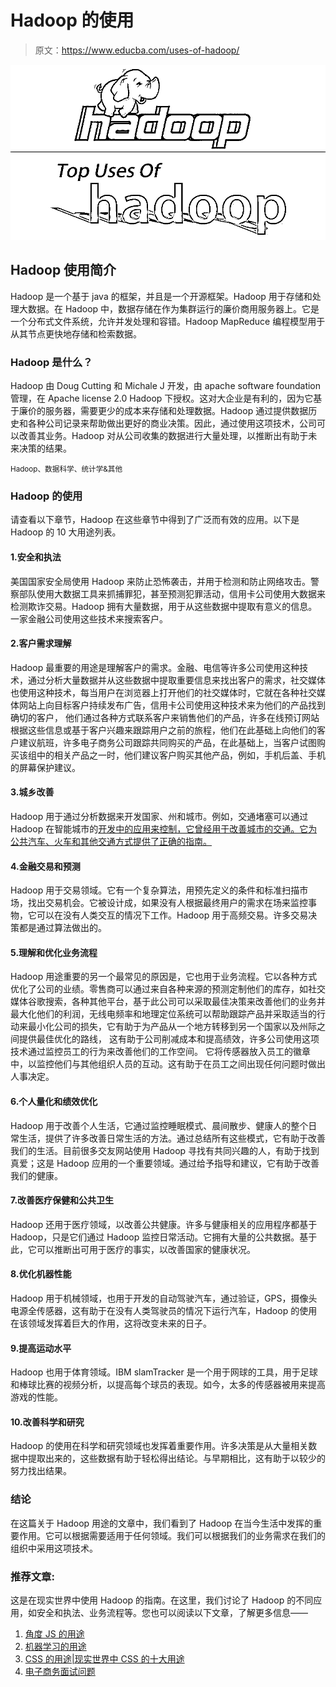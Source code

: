 # Hadoop 的使用

> 原文：<https://www.educba.com/uses-of-hadoop/>

![Uses Of hadoop](img/59f6f547ba565d9fae19b332f89bf80b.png)



## Hadoop 使用简介

Hadoop 是一个基于 java 的框架，并且是一个开源框架。Hadoop 用于存储和处理大数据。在 Hadoop 中，数据存储在作为集群运行的廉价商用服务器上。它是一个分布式文件系统，允许并发处理和容错。Hadoop MapReduce 编程模型用于从其节点更快地存储和检索数据。

### Hadoop 是什么？

Hadoop 由 Doug Cutting 和 Michale J 开发，由 apache software foundation 管理，在 Apache license 2.0 Hadoop 下授权。这对大企业是有利的，因为它基于廉价的服务器，需要更少的成本来存储和处理数据。Hadoop 通过提供数据历史和各种公司记录来帮助做出更好的商业决策。因此，通过使用这项技术，公司可以改善其业务。Hadoop 对从公司收集的数据进行大量处理，以推断出有助于未来决策的结果。

<small>Hadoop、数据科学、统计学&其他</small>

### Hadoop 的使用

请查看以下章节，Hadoop 在这些章节中得到了广泛而有效的应用。以下是 Hadoop 的 10 大用途列表。

#### 1.安全和执法

美国国家安全局使用 Hadoop 来防止恐怖袭击，并用于检测和防止网络攻击。警察部队使用大数据工具来抓捕罪犯，甚至预测犯罪活动，信用卡公司使用大数据来检测欺诈交易。Hadoop 拥有大量数据，用于从这些数据中提取有意义的信息。一家金融公司使用这些技术来搜索客户。

#### 2.客户需求理解

Hadoop 最重要的用途是理解客户的需求。金融、电信等许多公司使用这种技术，通过分析大量数据并从这些数据中提取重要信息来找出客户的需求，社交媒体也使用这种技术，每当用户在浏览器上打开他们的社交媒体时，它就在各种社交媒体网站上向目标客户持续发布广告，信用卡公司使用这种技术来为他们的产品找到确切的客户， 他们通过各种方式联系客户来销售他们的产品，许多在线预订网站根据这些信息或基于客户兴趣来跟踪用户之前的旅程，他们在此基础上向他们的客户建议航班，许多电子商务公司跟踪共同购买的产品，在此基础上，当客户试图购买该组中的相关产品之一时，他们建议客户购买其他产品，例如，手机后盖、手机的屏幕保护建议。

#### 3.城乡改善

Hadoop 用于通过分析数据来开发国家、州和城市。例如，交通堵塞可以通过 Hadoop 在智能城市的[开发中的应用来控制，它曾经用于改善城市的交通。它为公共汽车、火车和其他交通方式提供了正确的指南。](https://www.educba.com/smart-city-application/)

#### 4.金融交易和预测

Hadoop 用于交易领域。它有一个复杂算法，用预先定义的条件和标准扫描市场，找出交易机会。它被设计成，如果没有人根据最终用户的需求在场来监控事物，它可以在没有人类交互的情况下工作。Hadoop 用于高频交易。许多交易决策都是通过算法做出的。

#### 5.理解和优化业务流程

Hadoop 用途重要的另一个最常见的原因是，它也用于业务流程。它以各种方式优化了公司的业绩。零售商可以通过来自各种来源的预测定制他们的库存，如社交媒体谷歌搜索，各种其他平台，基于此公司可以采取最佳决策来改善他们的业务并最大化他们的利润，无线电频率和地理定位系统可以帮助跟踪产品并采取适当的行动来最小化公司的损失，它有助于为产品从一个地方转移到另一个国家以及州际之间提供最佳优化的路线， 这有助于公司削减成本和提高绩效，许多公司使用这项技术通过监控员工的行为来改善他们的工作空间。 它将传感器放入员工的徽章中，以监控他们与其他组织人员的互动。这有助于在员工之间出现任何问题时做出人事决定。

#### 6.个人量化和绩效优化

Hadoop 用于改善个人生活，它通过监控睡眠模式、晨间散步、健康人的整个日常生活，提供了许多改善日常生活的方法。通过总结所有这些模式，它有助于改善我们的生活。目前很多交友网站使用 Hadoop 寻找有共同兴趣的人，有助于找到真爱；这是 Hadoop 应用的一个重要领域。通过给予指导和建议，它有助于改善我们的健康。

#### 7.改善医疗保健和公共卫生

Hadoop 还用于医疗领域，以改善公共健康。许多与健康相关的应用程序都基于 Hadoop，只是它们通过 Hadoop 监控日常活动。它拥有大量的公共数据。基于此，它可以推断出可用于医疗的事实，以改善国家的健康状况。

#### 8.优化机器性能

Hadoop 用于机械领域，也用于开发的自动驾驶汽车，通过验证，GPS，摄像头电源全传感器，这有助于在没有人类驾驶员的情况下运行汽车，Hadoop 的使用在该领域发挥着巨大的作用，这将改变未来的日子。

#### 9.提高运动水平

Hadoop 也用于体育领域。IBM slamTracker 是一个用于网球的工具，用于足球和棒球比赛的视频分析，以提高每个球员的表现。如今，太多的传感器被用来提高游戏的性能。

#### 10.改善科学和研究

Hadoop 的使用在科学和研究领域也发挥着重要作用。许多决策是从大量相关数据中提取出来的，这些数据有助于轻松得出结论。与早期相比，这有助于以较少的努力找出结果。

### 结论

在这篇关于 Hadoop 用途的文章中，我们看到了 Hadoop 在当今生活中发挥的重要作用。它可以根据需要适用于任何领域。我们可以根据我们的业务需求在我们的组织中采用这项技术。

### 推荐文章:

这是在现实世界中使用 Hadoop 的指南。在这里，我们讨论了 Hadoop 的不同应用，如安全和执法、业务流程等。您也可以阅读以下文章，了解更多信息——

1.  [角度 JS 的用途](https://www.educba.com/uses-of-angular-js/)
2.  [机器学习的用途](https://www.educba.com/uses-of-machine-learning/)
3.  [CSS 的用途|现实世界中 CSS 的十大用途](https://www.educba.com/uses-of-css/)
4.  [电子商务面试问题](https://www.educba.com/e-commerce-interview-questions/)





